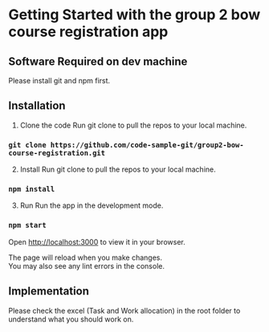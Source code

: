 # Getting Started with the group 2 bow course registration app

## Software Required on dev machine
Please install git and npm first.

## Installation

1. Clone the code
Run git clone to pull the repos to your local machine.

### `git clone https://github.com/code-sample-git/group2-bow-course-registration.git`

2. Install
Run git clone to pull the repos to your local machine.
### `npm install`


3. Run 
Run the app in the development mode.
### `npm start`
Open [http://localhost:3000](http://localhost:3000) to view it in your browser.

The page will reload when you make changes.\
You may also see any lint errors in the console.

## Implementation
Please check the excel (Task and Work allocation) in the root folder to understand what you should work on.